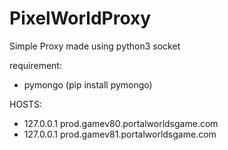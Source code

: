 # PixelWorldProxy
Simple Proxy made using python3 socket 

requirement:
- pymongo (pip install pymongo)



HOSTS:
- 127.0.0.1 prod.gamev80.portalworldsgame.com
- 127.0.0.1 prod.gamev81.portalworldsgame.com


